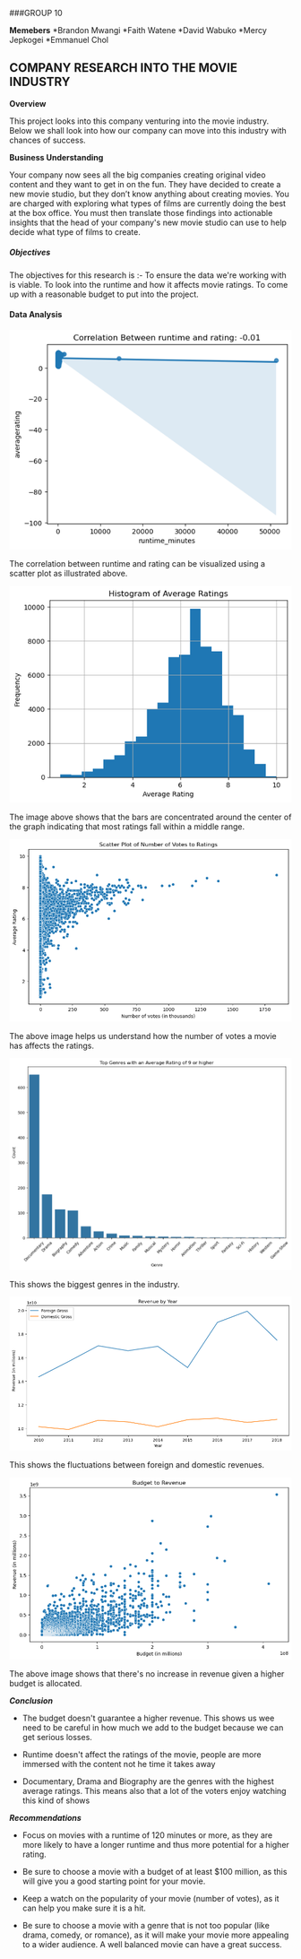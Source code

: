 ###GROUP 10

**Memebers**
*Brandon Mwangi
*Faith Watene
*David Wabuko
*Mercy Jepkogei
*Emmanuel Chol

## COMPANY RESEARCH INTO THE MOVIE INDUSTRY

**Overview** 

This project looks into this company venturing into the movie industry. Below we shall look into how
our company can move into this industry with chances of success.

**Business Understanding**

Your company now sees all the big companies creating original video content and they want to get in on the fun. They have decided to create a new movie studio,
but they don’t know anything about creating movies. You are charged with exploring what types of films are currently doing the best at the box office. 
You must then translate those findings into actionable insights that the head of your company's new movie studio can use to help decide what type of films to create.


##### Objectives

The objectives for this research is :-
To ensure the data we're working with is viable.
To look into the runtime and how it affects movie ratings.
To come up with a reasonable budget to put into the project.


#### Data Analysis

![alt text](https://github.com/faith-watene/dsc-phase-2-project-v3/blob/dc0e28466575237a415f96486e39d500ce4e7acf/corr%201.png)

 The correlation between runtime and rating can be visualized using a scatter plot as illustrated above.

![alt text](https://github.com/faith-watene/dsc-phase-2-project-v3/blob/cbf50d9d79cbb1347191c70422a579ba9f8b2d4f/corr%202.png)

The image above shows that the bars are concentrated around the center of the graph indicating that
 most ratings fall within a middle range.

![alt text](https://github.com/faith-watene/dsc-phase-2-project-v3/blob/cbf50d9d79cbb1347191c70422a579ba9f8b2d4f/corr%203.png)

The above image helps us understand how the number of votes a movie has affects the ratings.

![alt text](https://github.com/faith-watene/dsc-phase-2-project-v3/blob/cbf50d9d79cbb1347191c70422a579ba9f8b2d4f/corr%204.png)

This shows the biggest genres in the industry.

![alt text](https://github.com/faith-watene/dsc-phase-2-project-v3/blob/cbf50d9d79cbb1347191c70422a579ba9f8b2d4f/corr%205.png)

This shows the fluctuations between foreign and domestic revenues.

![alt text](https://github.com/faith-watene/dsc-phase-2-project-v3/blob/cbf50d9d79cbb1347191c70422a579ba9f8b2d4f/corr%206.png)

The above image shows that there's no increase in revenue given a higher budget is allocated.

***Conclusion***

* The budget doesn't guarantee a higher revenue. This shows us wee need to be careful in how much we add to the budget because we can get serious losses.

* Runtime doesn't affect the ratings of the movie, people are more immersed with the content not he time it takes away

* Documentary, Drama and Biography are the genres with the highest average ratings. This means also that a lot of the voters enjoy watching this kind of shows

***Recommendations***

* Focus on movies with a runtime of 120 minutes or more, as they are more likely to have a longer runtime and thus more potential for a higher rating.

* Be sure to choose a movie with a budget of at least $100 million, as this will give you a good starting point for your movie.

* Keep a watch on the popularity of your movie (number of votes), as it can help you make sure it is a hit.

* Be sure to choose a movie with a genre that is not too popular (like drama, comedy, or romance), as it will make your movie more appealing to a wider audience. A well balanced movie can have a great success.
